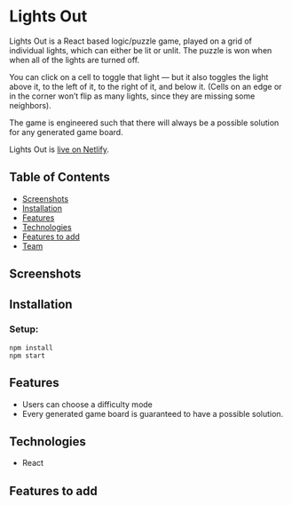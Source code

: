 # Lights Out

Lights Out is a React based logic/puzzle game, played on a grid of individual lights, which can either be lit or unlit. The puzzle is won when when all of the lights are turned off.

You can click on a cell to toggle that light — but it also toggles the light above it, to the left of it, to the right of it, and below it. (Cells on an edge or in the corner won’t flip as many lights, since they are missing some neighbors).

The game is engineered such that there will always be a possible solution for any generated game board.

Lights Out is [live on Netlify](https://jovial-booth-a1b4e9.netlify.com/).

## Table of Contents

- [Screenshots](#screenshots)
- [Installation](#installation)
- [Features](#features)
- [Technologies](#technologies)
- [Features to add](#features-to-add)
- [Team](#team)

## Screenshots

## Installation

### Setup:

```shell
npm install
npm start
```

## Features

- Users can choose a difficulty mode
- Every generated game board is guaranteed to have a possible solution.


## Technologies

- React

## Features to add

